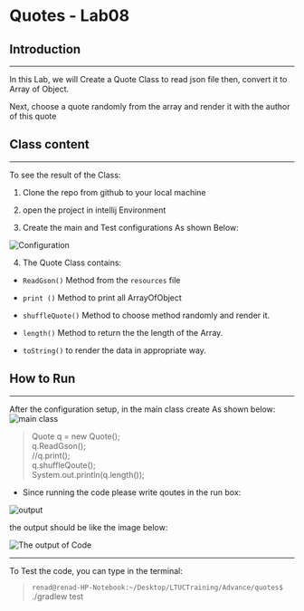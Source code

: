 # Quotes - Lab08

## Introduction  

---

In this Lab, we will Create a Quote Class to read json file then, convert it to Array of Object.  

Next, choose a quote randomly from the array and render it with the author of this quote

## Class content

---

To see the result of the Class:  

1. Clone the repo from github to your local machine  

2. open the project in intellij Environment  

3. Create the main and Test configurations As shown Below:

![Configuration](https://camo.githubusercontent.com/bc520bc30cee9475c48ca6b020c93e5fd8eec3b3f851936179d734fa4563daee/68747470733a2f2f692e6962622e636f2f634a366b4e57732f53637265656e73686f742d66726f6d2d323032322d30332d30362d31342d35392d35332e706e67)

4. The Quote Class contains:

- `ReadGson()` Method from the `resources` file  

- `print ()` Method to print all ArrayOfObject

- `shuffleQuote()` Method to choose method randomly  and render it.

- `length()` Method to return the the length of the Array.  

- `toString()` to render the data in appropriate way.  

## How to Run

---

After the configuration setup, in the main class create As shown below:
![main class](https://i.ibb.co/H499JWH/Screenshot-from-2022-03-10-23-58-20.png)

> Quote q = new Quote();  
    q.ReadGson();  
    //q.print();  
    q.shuffleQoute();  
    System.out.println(q.length());  

- Since running the code please write qoutes in the run box:

![output](https://i.ibb.co/W0cWKp0/Screenshot-from-2022-03-10-23-55-23.png)

the output should be like the image below:

![The output of Code](https://i.ibb.co/KVHkS2H/Screenshot-from-2022-03-11-00-02-32.png)

---

To Test the code, you can type in the terminal:

>`renad@renad-HP-Notebook:~/Desktop/LTUCTraining/Advance/quotes$` ./gradlew test

